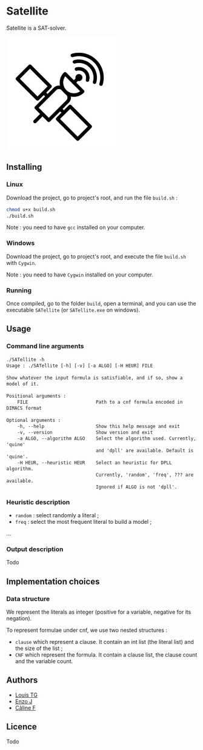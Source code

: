 # Satellite
Satellite is a SAT-solver.

<img src="Style/satellite_white_surround.png" alt="Satellite_logo" width="300"/>

## Installing
### Linux
Download the project, go to project's root, and run the file `build.sh` :
```bash
chmod u+x build.sh
./build.sh
```

Note : you need to have `gcc` installed on your computer.

### Windows
Download the project, go to project's root, and execute the file `build.sh` with `Cygwin`.

Note : you need to have `Cygwin` installed on your computer.

### Running
Once compiled, go to the folder `build`, open a terminal, and you can use the executable `SATellite` (or `SATellite.exe` on windows).

## Usage
### Command line arguments
```
./SATellite -h
Usage : ./SATellite [-h] [-v] [-a ALGO] [-H HEUR] FILE

Show whatever the input formula is satisfiable, and if so, show a model of it.

Positional arguments :
    FILE                         Path to a cnf formula encoded in DIMACS format

Optional arguments :
    -h, --help                   Show this help message and exit
    -v, --version                Show version and exit
    -a ALGO, --algorithm ALGO    Select the algorithm used. Currently, 'quine'
                                 and 'dpll' are available. Default is 'quine'.
    -H HEUR, --heuristic HEUR    Select an heuristic for DPLL algorithm.
                                 Currently, 'random', 'freq', ??? are available.
                                 Ignored if ALGO is not 'dpll'.
```

### Heuristic description
- `random` : select randomly a literal ;
- `freq` : select the most frequent literal to build a model ;

...

### Output description
Todo

## Implementation choices
### Data structure

We represent the literals as integer (positive for a variable, negative for its negation).

To represent formulae under cnf, we use two nested structures :
- `clause` which represent a clause. It contain an int list (the literal list) and the size of the list ;
- `CNF` which represent the formula. It contain a clause list, the clause count and the variable count.


## Authors
- [Louis TG](https://github.com/lasercata)
- [Enzo J](https://github.com/Prog-up)
- [Câline F](https://github.com/Naory03)

## Licence
Todo
